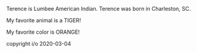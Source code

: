 Terence is Lumbee American Indian.
Terence was born in Charleston, SC.

My favorite animal is a TIGER!

My favorite color is ORANGE!

copyright i/o 2020-03-04
